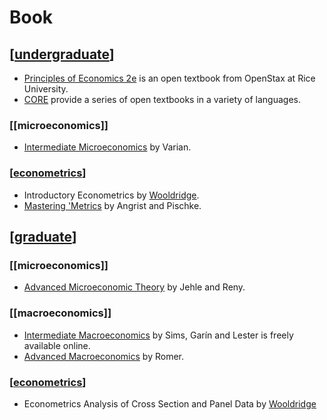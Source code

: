 # Book

## [[undergraduate]]

* [Principles of Economics 2e](https://openstax.org/details/books/principles-economics-2e) is an open textbook from OpenStax at Rice University.
* [CORE](https://www.core-econ.org/) provide a series of open textbooks in a variety of languages.

### [[microeconomics]]

* [Intermediate Microeconomics](https://wwnorton.com/books/9780393689860) by Varian.

### [[econometrics]]

* Introductory Econometrics by [Wooldridge](http://econ.msu.edu/faculty/wooldridge/).
* [Mastering 'Metrics](https://www.masteringmetrics.com/) by Angrist and Pischke.

## [[graduate]]

### [[microeconomics]]

* [Advanced Microeconomic Theory](https://www.pearson.com/uk/educators/higher-education-educators/program/Jehle-Advanced-Microeconomic-Theory-3rd-Edition/PGM1012750.html) by Jehle and Reny.

### [[macroeconomics]]

* [Intermediate Macroeconomics](https://www3.nd.edu/~esims1/gls_textbook.html) by Sims, Garín and Lester is freely available online.
* [Advanced Macroeconomics](http://highered.mheducation.com/sites/1260185214/information_center_view0/index.html) by Romer.

### [[econometrics]]

* Econometrics Analysis of Cross Section and Panel Data by [Wooldridge](http://econ.msu.edu/faculty/wooldridge/)

[//begin]: # "Autogenerated link references for markdown compatibility"
[undergraduate]: undergraduate.md "Undergraduate"
[econometrics]: encyclopedia/econometrics.md "Econometrics"
[graduate]: graduate.md "Graduate"
[//end]: # "Autogenerated link references"

